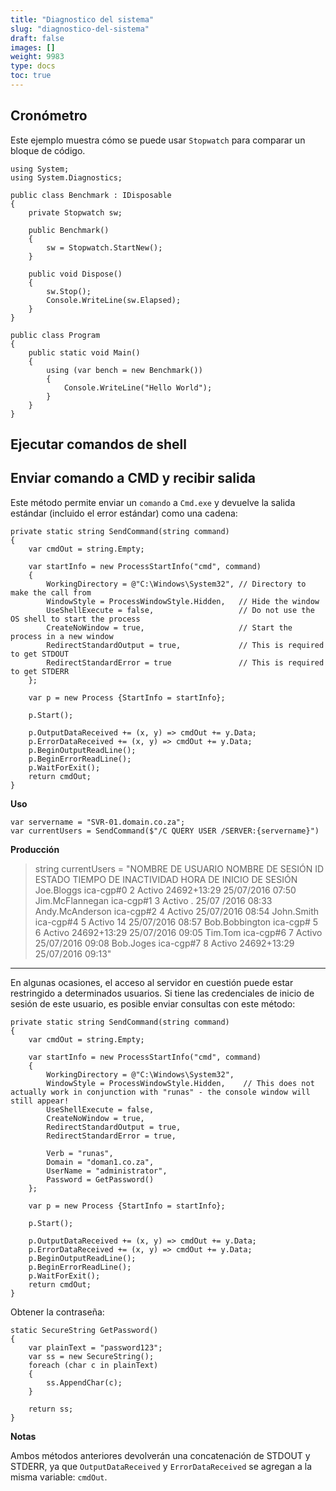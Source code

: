 ```yaml
---
title: "Diagnostico del sistema"
slug: "diagnostico-del-sistema"
draft: false
images: []
weight: 9983
type: docs
toc: true
---
```


## Cronómetro
Este ejemplo muestra cómo se puede usar `Stopwatch` para comparar un bloque de código.

    using System;            
    using System.Diagnostics;
            
    public class Benchmark : IDisposable
    {
        private Stopwatch sw;
    
        public Benchmark()
        {
            sw = Stopwatch.StartNew();
        }
    
        public void Dispose()
        {
            sw.Stop();
            Console.WriteLine(sw.Elapsed);
        }
    }
    
    public class Program
    {
        public static void Main()
        {
            using (var bench = new Benchmark())
            {
                Console.WriteLine("Hello World");
            }
        }
    }

## Ejecutar comandos de shell


## Enviar comando a CMD y recibir salida


Este método permite enviar un `comando` a `Cmd.exe` y devuelve la salida estándar (incluido el error estándar) como una cadena:

    private static string SendCommand(string command)
    {
        var cmdOut = string.Empty;
        
        var startInfo = new ProcessStartInfo("cmd", command)
        {
            WorkingDirectory = @"C:\Windows\System32", // Directory to make the call from
            WindowStyle = ProcessWindowStyle.Hidden,   // Hide the window
            UseShellExecute = false,                   // Do not use the OS shell to start the process
            CreateNoWindow = true,                     // Start the process in a new window 
            RedirectStandardOutput = true,             // This is required to get STDOUT
            RedirectStandardError = true               // This is required to get STDERR
        };

        var p = new Process {StartInfo = startInfo};

        p.Start();

        p.OutputDataReceived += (x, y) => cmdOut += y.Data;
        p.ErrorDataReceived += (x, y) => cmdOut += y.Data;
        p.BeginOutputReadLine();
        p.BeginErrorReadLine();
        p.WaitForExit();
        return cmdOut;
    }

**Uso**

    var servername = "SVR-01.domain.co.za";
    var currentUsers = SendCommand($"/C QUERY USER /SERVER:{servername}")

**Producción**

> string currentUsers = "NOMBRE DE USUARIO NOMBRE DE SESIÓN ID ESTADO TIEMPO DE INACTIVIDAD HORA DE INICIO DE SESIÓN Joe.Bloggs ica-cgp#0 2 Activo 24692+13:29 25/07/2016 07:50 Jim.McFlannegan ica-cgp#1 3 Activo . 25/07 /2016 08:33 Andy.McAnderson ica-cgp#2 4 Activo 25/07/2016 08:54 John.Smith ica-cgp#4 5 Activo 14 25/07/2016 08:57 Bob.Bobbington ica-cgp# 5 6 Activo 24692+13:29 25/07/2016 09:05 Tim.Tom ica-cgp#6 7 Activo 25/07/2016 09:08 Bob.Joges ica-cgp#7 8 Activo 24692+13:29 25/07/2016 09:13"

_____________

En algunas ocasiones, el acceso al servidor en cuestión puede estar restringido a determinados usuarios. Si tiene las credenciales de inicio de sesión de este usuario, es posible enviar consultas con este método:

    private static string SendCommand(string command)
    {
        var cmdOut = string.Empty;
        
        var startInfo = new ProcessStartInfo("cmd", command)
        {
            WorkingDirectory = @"C:\Windows\System32",
            WindowStyle = ProcessWindowStyle.Hidden,    // This does not actually work in conjunction with "runas" - the console window will still appear!
            UseShellExecute = false,
            CreateNoWindow = true,
            RedirectStandardOutput = true, 
            RedirectStandardError = true,

            Verb = "runas",
            Domain = "doman1.co.za",
            UserName = "administrator",
            Password = GetPassword()
        };

        var p = new Process {StartInfo = startInfo};

        p.Start();

        p.OutputDataReceived += (x, y) => cmdOut += y.Data;
        p.ErrorDataReceived += (x, y) => cmdOut += y.Data;
        p.BeginOutputReadLine();
        p.BeginErrorReadLine();
        p.WaitForExit();
        return cmdOut;
    }

Obtener la contraseña:

    static SecureString GetPassword()
    {
        var plainText = "password123";
        var ss = new SecureString();
        foreach (char c in plainText)
        {
            ss.AppendChar(c);
        }

        return ss;
    }

**Notas**

Ambos métodos anteriores devolverán una concatenación de STDOUT y STDERR, ya que `OutputDataReceived` y `ErrorDataReceived` se agregan a la misma variable: `cmdOut`.

